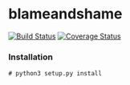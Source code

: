 # blameandshame

[![Build Status](https://travis-ci.org/squaresLab/blameandshame.svg?branch=master)](https://travis-ci.org/squaresLab/blameandshame)
[![Coverage Status](https://coveralls.io/repos/github/squaresLab/blameandshame/badge.svg?branch=master)](https://coveralls.io/github/squaresLab/blameandshame?branch=master)

### Installation

```
# python3 setup.py install
```
